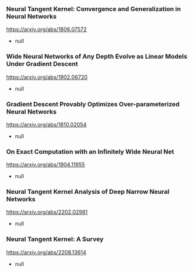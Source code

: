 ### Neural Tangent Kernel: Convergence and Generalization in Neural Networks

<https://arxiv.org/abs/1806.07572>

- null

### Wide Neural Networks of Any Depth Evolve as Linear Models Under Gradient Descent

<https://arxiv.org/abs/1902.06720>

- null

### Gradient Descent Provably Optimizes Over-parameterized Neural Networks

<https://arxiv.org/abs/1810.02054>

- null

### On Exact Computation with an Infinitely Wide Neural Net

<https://arxiv.org/abs/1904.11955>

- null

### Neural Tangent Kernel Analysis of Deep Narrow Neural Networks

<https://arxiv.org/abs/2202.02981>

- null

### Neural Tangent Kernel: A Survey

<https://arxiv.org/abs/2208.13614>

- null



